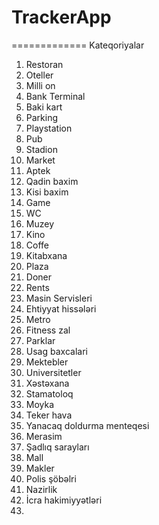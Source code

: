 # TrackerApp
=============
Kateqoriyalar

1. Restoran
2. Oteller
3. Milli on
4. Bank Terminal
5. Baki kart
6. Parking
7. Playstation
8. Pub
9. Stadion
10. Market
11. Aptek
12. Qadin baxim
13. Kisi baxim
14. Game
15. WC
16. Muzey
17. Kino
18. Coffe
19. Kitabxana
20. Plaza
21. Doner
22. Rents
23. Masin Servisleri
24. Ehtiyyat hissələri
25. Metro
26. Fitness zal
27. Parklar
28. Usag baxcalari
29. Mektebler
30. Universitetler
31. Xəstəxana
32. Stamatoloq
33. Moyka
34. Teker hava
35. Yanacaq doldurma menteqesi
36. Merasim 
37. Şadlıq sarayları
38. Mall
39. Makler
40. Polis şöbəlri
41. Nazirlik
42. İcra hakimiyyətləri
43. 
